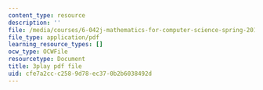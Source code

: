 ```yaml
---
content_type: resource
description: ''
file: /media/courses/6-042j-mathematics-for-computer-science-spring-2015/cfe7a2ccc2589d78ec370b2b6038492d_3WDzxt5p8c.pdf
file_type: application/pdf
learning_resource_types: []
ocw_type: OCWFile
resourcetype: Document
title: 3play pdf file
uid: cfe7a2cc-c258-9d78-ec37-0b2b6038492d
---
```

